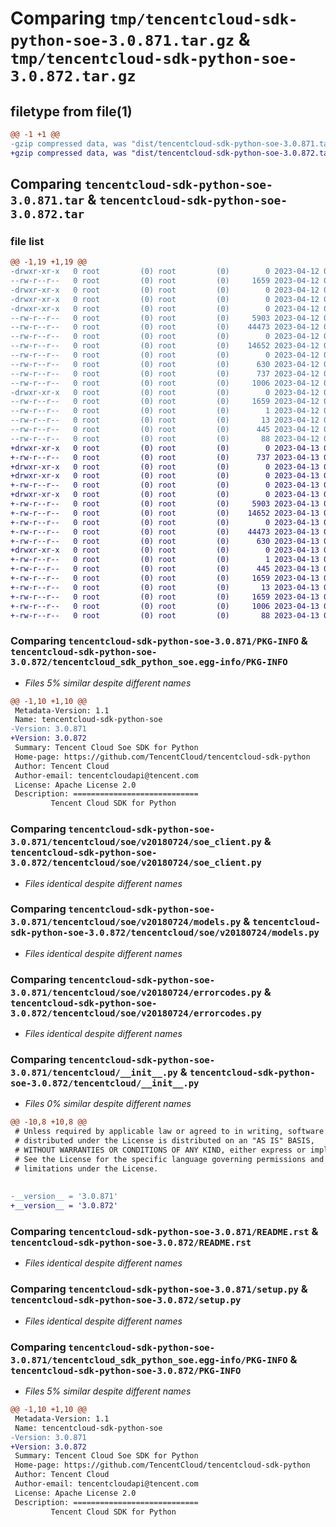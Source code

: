 # Comparing `tmp/tencentcloud-sdk-python-soe-3.0.871.tar.gz` & `tmp/tencentcloud-sdk-python-soe-3.0.872.tar.gz`

## filetype from file(1)

```diff
@@ -1 +1 @@
-gzip compressed data, was "dist/tencentcloud-sdk-python-soe-3.0.871.tar", last modified: Wed Apr 12 00:39:48 2023, max compression
+gzip compressed data, was "dist/tencentcloud-sdk-python-soe-3.0.872.tar", last modified: Thu Apr 13 00:56:11 2023, max compression
```

## Comparing `tencentcloud-sdk-python-soe-3.0.871.tar` & `tencentcloud-sdk-python-soe-3.0.872.tar`

### file list

```diff
@@ -1,19 +1,19 @@
-drwxr-xr-x   0 root         (0) root         (0)        0 2023-04-12 00:39:48.000000 tencentcloud-sdk-python-soe-3.0.871/
--rw-r--r--   0 root         (0) root         (0)     1659 2023-04-12 00:39:48.000000 tencentcloud-sdk-python-soe-3.0.871/PKG-INFO
-drwxr-xr-x   0 root         (0) root         (0)        0 2023-04-12 00:39:48.000000 tencentcloud-sdk-python-soe-3.0.871/tencentcloud/
-drwxr-xr-x   0 root         (0) root         (0)        0 2023-04-12 00:39:48.000000 tencentcloud-sdk-python-soe-3.0.871/tencentcloud/soe/
-drwxr-xr-x   0 root         (0) root         (0)        0 2023-04-12 00:39:48.000000 tencentcloud-sdk-python-soe-3.0.871/tencentcloud/soe/v20180724/
--rw-r--r--   0 root         (0) root         (0)     5903 2023-04-12 00:39:48.000000 tencentcloud-sdk-python-soe-3.0.871/tencentcloud/soe/v20180724/soe_client.py
--rw-r--r--   0 root         (0) root         (0)    44473 2023-04-12 00:39:48.000000 tencentcloud-sdk-python-soe-3.0.871/tencentcloud/soe/v20180724/models.py
--rw-r--r--   0 root         (0) root         (0)        0 2023-04-12 00:39:48.000000 tencentcloud-sdk-python-soe-3.0.871/tencentcloud/soe/v20180724/__init__.py
--rw-r--r--   0 root         (0) root         (0)    14652 2023-04-12 00:39:48.000000 tencentcloud-sdk-python-soe-3.0.871/tencentcloud/soe/v20180724/errorcodes.py
--rw-r--r--   0 root         (0) root         (0)        0 2023-04-12 00:39:48.000000 tencentcloud-sdk-python-soe-3.0.871/tencentcloud/soe/__init__.py
--rw-r--r--   0 root         (0) root         (0)      630 2023-04-12 00:39:48.000000 tencentcloud-sdk-python-soe-3.0.871/tencentcloud/__init__.py
--rw-r--r--   0 root         (0) root         (0)      737 2023-04-12 00:39:48.000000 tencentcloud-sdk-python-soe-3.0.871/README.rst
--rw-r--r--   0 root         (0) root         (0)     1006 2023-04-12 00:39:48.000000 tencentcloud-sdk-python-soe-3.0.871/setup.py
-drwxr-xr-x   0 root         (0) root         (0)        0 2023-04-12 00:39:48.000000 tencentcloud-sdk-python-soe-3.0.871/tencentcloud_sdk_python_soe.egg-info/
--rw-r--r--   0 root         (0) root         (0)     1659 2023-04-12 00:39:48.000000 tencentcloud-sdk-python-soe-3.0.871/tencentcloud_sdk_python_soe.egg-info/PKG-INFO
--rw-r--r--   0 root         (0) root         (0)        1 2023-04-12 00:39:48.000000 tencentcloud-sdk-python-soe-3.0.871/tencentcloud_sdk_python_soe.egg-info/dependency_links.txt
--rw-r--r--   0 root         (0) root         (0)       13 2023-04-12 00:39:48.000000 tencentcloud-sdk-python-soe-3.0.871/tencentcloud_sdk_python_soe.egg-info/top_level.txt
--rw-r--r--   0 root         (0) root         (0)      445 2023-04-12 00:39:48.000000 tencentcloud-sdk-python-soe-3.0.871/tencentcloud_sdk_python_soe.egg-info/SOURCES.txt
--rw-r--r--   0 root         (0) root         (0)       88 2023-04-12 00:39:48.000000 tencentcloud-sdk-python-soe-3.0.871/setup.cfg
+drwxr-xr-x   0 root         (0) root         (0)        0 2023-04-13 00:56:11.000000 tencentcloud-sdk-python-soe-3.0.872/
+-rw-r--r--   0 root         (0) root         (0)      737 2023-04-13 00:56:10.000000 tencentcloud-sdk-python-soe-3.0.872/README.rst
+drwxr-xr-x   0 root         (0) root         (0)        0 2023-04-13 00:56:11.000000 tencentcloud-sdk-python-soe-3.0.872/tencentcloud/
+drwxr-xr-x   0 root         (0) root         (0)        0 2023-04-13 00:56:11.000000 tencentcloud-sdk-python-soe-3.0.872/tencentcloud/soe/
+-rw-r--r--   0 root         (0) root         (0)        0 2023-04-13 00:56:10.000000 tencentcloud-sdk-python-soe-3.0.872/tencentcloud/soe/__init__.py
+drwxr-xr-x   0 root         (0) root         (0)        0 2023-04-13 00:56:11.000000 tencentcloud-sdk-python-soe-3.0.872/tencentcloud/soe/v20180724/
+-rw-r--r--   0 root         (0) root         (0)     5903 2023-04-13 00:56:10.000000 tencentcloud-sdk-python-soe-3.0.872/tencentcloud/soe/v20180724/soe_client.py
+-rw-r--r--   0 root         (0) root         (0)    14652 2023-04-13 00:56:10.000000 tencentcloud-sdk-python-soe-3.0.872/tencentcloud/soe/v20180724/errorcodes.py
+-rw-r--r--   0 root         (0) root         (0)        0 2023-04-13 00:56:10.000000 tencentcloud-sdk-python-soe-3.0.872/tencentcloud/soe/v20180724/__init__.py
+-rw-r--r--   0 root         (0) root         (0)    44473 2023-04-13 00:56:10.000000 tencentcloud-sdk-python-soe-3.0.872/tencentcloud/soe/v20180724/models.py
+-rw-r--r--   0 root         (0) root         (0)      630 2023-04-13 00:56:10.000000 tencentcloud-sdk-python-soe-3.0.872/tencentcloud/__init__.py
+drwxr-xr-x   0 root         (0) root         (0)        0 2023-04-13 00:56:11.000000 tencentcloud-sdk-python-soe-3.0.872/tencentcloud_sdk_python_soe.egg-info/
+-rw-r--r--   0 root         (0) root         (0)        1 2023-04-13 00:56:11.000000 tencentcloud-sdk-python-soe-3.0.872/tencentcloud_sdk_python_soe.egg-info/dependency_links.txt
+-rw-r--r--   0 root         (0) root         (0)      445 2023-04-13 00:56:11.000000 tencentcloud-sdk-python-soe-3.0.872/tencentcloud_sdk_python_soe.egg-info/SOURCES.txt
+-rw-r--r--   0 root         (0) root         (0)     1659 2023-04-13 00:56:11.000000 tencentcloud-sdk-python-soe-3.0.872/tencentcloud_sdk_python_soe.egg-info/PKG-INFO
+-rw-r--r--   0 root         (0) root         (0)       13 2023-04-13 00:56:11.000000 tencentcloud-sdk-python-soe-3.0.872/tencentcloud_sdk_python_soe.egg-info/top_level.txt
+-rw-r--r--   0 root         (0) root         (0)     1659 2023-04-13 00:56:11.000000 tencentcloud-sdk-python-soe-3.0.872/PKG-INFO
+-rw-r--r--   0 root         (0) root         (0)     1006 2023-04-13 00:56:10.000000 tencentcloud-sdk-python-soe-3.0.872/setup.py
+-rw-r--r--   0 root         (0) root         (0)       88 2023-04-13 00:56:11.000000 tencentcloud-sdk-python-soe-3.0.872/setup.cfg
```

### Comparing `tencentcloud-sdk-python-soe-3.0.871/PKG-INFO` & `tencentcloud-sdk-python-soe-3.0.872/tencentcloud_sdk_python_soe.egg-info/PKG-INFO`

 * *Files 5% similar despite different names*

```diff
@@ -1,10 +1,10 @@
 Metadata-Version: 1.1
 Name: tencentcloud-sdk-python-soe
-Version: 3.0.871
+Version: 3.0.872
 Summary: Tencent Cloud Soe SDK for Python
 Home-page: https://github.com/TencentCloud/tencentcloud-sdk-python
 Author: Tencent Cloud
 Author-email: tencentcloudapi@tencent.com
 License: Apache License 2.0
 Description: ============================
         Tencent Cloud SDK for Python
```

### Comparing `tencentcloud-sdk-python-soe-3.0.871/tencentcloud/soe/v20180724/soe_client.py` & `tencentcloud-sdk-python-soe-3.0.872/tencentcloud/soe/v20180724/soe_client.py`

 * *Files identical despite different names*

### Comparing `tencentcloud-sdk-python-soe-3.0.871/tencentcloud/soe/v20180724/models.py` & `tencentcloud-sdk-python-soe-3.0.872/tencentcloud/soe/v20180724/models.py`

 * *Files identical despite different names*

### Comparing `tencentcloud-sdk-python-soe-3.0.871/tencentcloud/soe/v20180724/errorcodes.py` & `tencentcloud-sdk-python-soe-3.0.872/tencentcloud/soe/v20180724/errorcodes.py`

 * *Files identical despite different names*

### Comparing `tencentcloud-sdk-python-soe-3.0.871/tencentcloud/__init__.py` & `tencentcloud-sdk-python-soe-3.0.872/tencentcloud/__init__.py`

 * *Files 0% similar despite different names*

```diff
@@ -10,8 +10,8 @@
 # Unless required by applicable law or agreed to in writing, software
 # distributed under the License is distributed on an "AS IS" BASIS,
 # WITHOUT WARRANTIES OR CONDITIONS OF ANY KIND, either express or implied.
 # See the License for the specific language governing permissions and
 # limitations under the License.
 
 
-__version__ = '3.0.871'
+__version__ = '3.0.872'
```

### Comparing `tencentcloud-sdk-python-soe-3.0.871/README.rst` & `tencentcloud-sdk-python-soe-3.0.872/README.rst`

 * *Files identical despite different names*

### Comparing `tencentcloud-sdk-python-soe-3.0.871/setup.py` & `tencentcloud-sdk-python-soe-3.0.872/setup.py`

 * *Files identical despite different names*

### Comparing `tencentcloud-sdk-python-soe-3.0.871/tencentcloud_sdk_python_soe.egg-info/PKG-INFO` & `tencentcloud-sdk-python-soe-3.0.872/PKG-INFO`

 * *Files 5% similar despite different names*

```diff
@@ -1,10 +1,10 @@
 Metadata-Version: 1.1
 Name: tencentcloud-sdk-python-soe
-Version: 3.0.871
+Version: 3.0.872
 Summary: Tencent Cloud Soe SDK for Python
 Home-page: https://github.com/TencentCloud/tencentcloud-sdk-python
 Author: Tencent Cloud
 Author-email: tencentcloudapi@tencent.com
 License: Apache License 2.0
 Description: ============================
         Tencent Cloud SDK for Python
```

